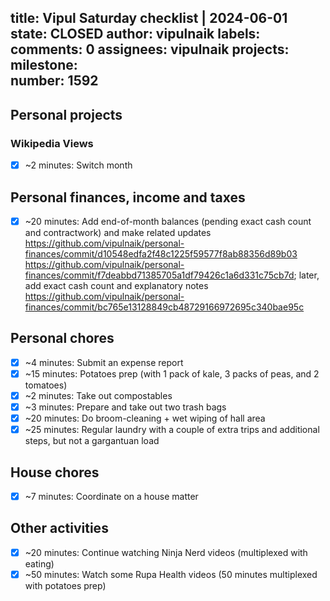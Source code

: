 title:	Vipul Saturday checklist | 2024-06-01
state:	CLOSED
author:	vipulnaik
labels:	
comments:	0
assignees:	vipulnaik
projects:	
milestone:	
number:	1592
--
## Personal projects

### Wikipedia Views

- [x] ~2 minutes: Switch month

## Personal finances, income and taxes

- [x] ~20 minutes: Add end-of-month balances (pending exact cash count and contractwork) and make related updates https://github.com/vipulnaik/personal-finances/commit/d10548edfa2f48c1225f59577f8ab88356d89b03 https://github.com/vipulnaik/personal-finances/commit/f7deabbd71385705a1df79426c1a6d331c75cb7d; later, add exact cash count and explanatory notes https://github.com/vipulnaik/personal-finances/commit/bc765e13128849cb48729166972695c340bae95c

## Personal chores

- [x] ~4 minutes: Submit an expense report
- [x] ~15 minutes: Potatoes prep (with 1 pack of kale, 3 packs of peas, and 2 tomatoes)
- [x] ~2 minutes: Take out compostables
- [x] ~3 minutes: Prepare and take out two trash bags
- [x] ~20 minutes: Do broom-cleaning + wet wiping of hall area 
- [x] ~25 minutes: Regular laundry with a couple of extra trips and additional steps, but not a gargantuan load

## House chores

- [x] ~7 minutes: Coordinate on a house matter

## Other activities

- [x] ~20 minutes: Continue watching Ninja Nerd videos (multiplexed with eating)
- [x] ~50 minutes: Watch some Rupa Health videos (50 minutes multiplexed with potatoes prep)
